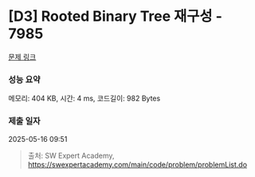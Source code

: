 # [D3] Rooted Binary Tree 재구성 - 7985 

[문제 링크](https://swexpertacademy.com/main/code/problem/problemDetail.do?contestProbId=AWu1JmN6Js4DFASy) 

### 성능 요약

메모리: 404 KB, 시간: 4 ms, 코드길이: 982 Bytes

### 제출 일자

2025-05-16 09:51



> 출처: SW Expert Academy, https://swexpertacademy.com/main/code/problem/problemList.do